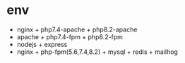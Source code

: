 # env
- nginx + php7.4-apache + php8.2-apache
- apache + php7.4-fpm + php8.2-fpm
- nodejs + express
- nginx + php-fpm(5.6,7.4,8.2) + mysql + redis + mailhog
